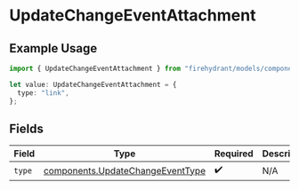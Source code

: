 # UpdateChangeEventAttachment

## Example Usage

```typescript
import { UpdateChangeEventAttachment } from "firehydrant/models/components";

let value: UpdateChangeEventAttachment = {
  type: "link",
};
```

## Fields

| Field                                                                                | Type                                                                                 | Required                                                                             | Description                                                                          |
| ------------------------------------------------------------------------------------ | ------------------------------------------------------------------------------------ | ------------------------------------------------------------------------------------ | ------------------------------------------------------------------------------------ |
| `type`                                                                               | [components.UpdateChangeEventType](../../models/components/updatechangeeventtype.md) | :heavy_check_mark:                                                                   | N/A                                                                                  |